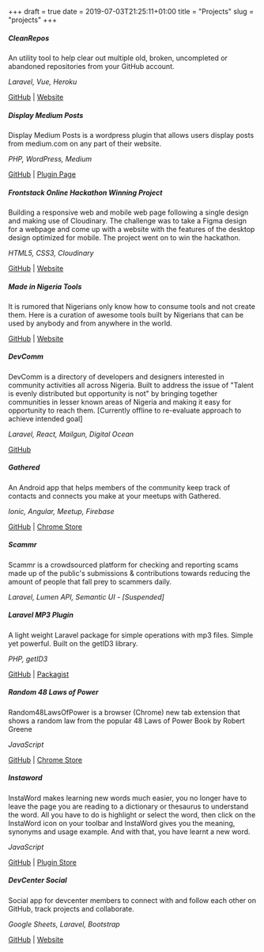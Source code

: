 +++
draft = true
date = 2019-07-03T21:25:11+01:00
title = "Projects"
slug = "projects"
+++


##### CleanRepos
An utility tool to help clear out multiple old, broken, uncompleted or abandoned repositories from your GitHub account.

*Laravel, Vue, Heroku*

[GitHub](https://github.com/acekyd/clean-repos) | [Website](https://clean-repos.herokuapp.com/)


##### Display Medium Posts
Display Medium Posts is a wordpress plugin that allows users display posts from medium.com on any part of their website.

*PHP, WordPress, Medium*

[GitHub](https://github.com/acekyd/display-medium-posts) | [Plugin Page](https://wordpress.org/plugins/display-medium-posts/)


##### Frontstack Online Hackathon Winning Project
Building a responsive web and mobile web page following a single design and making use of Cloudinary. The challenge was to take a Figma design for a webpage and come up with a website with the features of the desktop design optimized for mobile. The project went on to win the hackathon.

*HTML5, CSS3, Cloudinary*

[GitHub](https://github.com/acekyd/frontstackio) | [Website](https://acekyd.github.io/frontstackio)


##### Made in Nigeria Tools
It is rumored that Nigerians only know how to consume tools and not create them. Here is a curation of awesome tools built by Nigerians that can be used by anybody and from anywhere in the world.

[GitHub](https://github.com/acekyd/made-in-nigeria) | [Website](https://acekyd.github.io/made-in-nigeria)


##### DevComm
DevComm is a directory of developers and designers interested in community activities all across Nigeria. Built to address the issue of "Talent is evenly distributed but opportunity is not" by bringing together communities in lesser known areas of Nigeria and making it easy for opportunity to reach them. [Currently offline to re-evaluate approach to achieve intended goal]

*Laravel, React, Mailgun, Digital Ocean*

[GitHub](https://github.com/acekyd/devcomm)


##### Gathered
An Android app that helps members of the community keep track of contacts and connects you make at your meetups with Gathered.

*Ionic, Angular, Meetup, Firebase*

[GitHub](https://github.com/acekyd/gathered) | [Chrome Store](https://acekyd.github.io/gathered-app)

##### Scammr
Scammr is a crowdsourced platform for checking and reporting scams made up of the public's submissions & contributions towards reducing the amount of people that fall prey to scammers daily.

*Laravel, Lumen API, Semantic UI - [Suspended]*


##### Laravel MP3 Plugin
A light weight Laravel package for simple operations with mp3 files. Simple yet powerful. Built on the getID3 library.

*PHP, getID3*

[GitHub](https://github.com/acekyd/laravelMp3) | [Packagist](https://packagist.org/packages/acekyd/laravelmp3)


##### Random 48 Laws of Power
Random48LawsOfPower is a browser (Chrome) new tab extension that shows a random law from the popular 48 Laws of Power Book by Robert Greene

*JavaScript*

[GitHub](https://github.com/acekyd/Random48LawsOfPower) | [Chrome Store](https://chrome.google.com/webstore/detail/random-48-laws-of-power/ldmplljofmghhnjapmbabolnigaeimed)


##### Instaword
InstaWord makes learning new words much easier, you no longer have to leave the page you are reading to a dictionary or thesaurus to understand the word. All you have to do is highlight or select the word, then click on the InstaWord icon on your toolbar and InstaWord gives you the meaning, synonyms and usage example. And with that, you have learnt a new word.

*JavaScript*

[GitHub](https://github.com/acekyd/instaword) | [Plugin Store](https://addons.opera.com/en/extensions/details/instaword/)


##### DevCenter Social
Social app for devcenter members to connect with and follow each other on GitHub, track projects and collaborate.

*Google Sheets, Laravel, Bootstrap*

[GitHub](https://github.com/acekyd/devcenter-social) | [Website](https://dcsquare-social.herokuapp.com)
